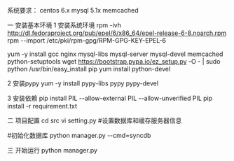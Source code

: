 系统要求：
centos 6.x
mysql 5.1x
memcached

一 安装基本环境
1 安装系统环境
rpm -ivh http://dl.fedoraproject.org/pub/epel/6/x86_64/epel-release-6-8.noarch.rpm
rpm --import /etc/pki/rpm-gpg/RPM-GPG-KEY-EPEL-6

yum -y install gcc nginx mysql-libs mysql-server mysql-devel memcached python-setuptools
wget https://bootstrap.pypa.io/ez_setup.py -O - | sudo python
/usr/bin/easy_install pip
yum install python-devel

2 安装pypy
yum -y install pypy-libs pypy pypy-devel

3 安装依赖
pip install PIL --allow-external PIL --allow-unverified PIL
pip install -r requirement.txt


二 项目配置
cd src
vi setting.py
#设置数据库和缓存服务器信息

#初始化数据库
python manager.py --cmd=syncdb

三 开始运行
python manager.py
